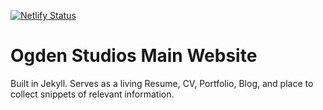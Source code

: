 [![Netlify Status](https://api.netlify.com/api/v1/badges/b0349ed2-3eec-41cb-aab0-194f044aab3e/deploy-status)](https://app.netlify.com/sites/ogdenstudios/deploys)

# Ogden Studios Main Website 

Built in Jekyll. Serves as a living Resume, CV, Portfolio, Blog, and place to collect snippets of relevant information. 